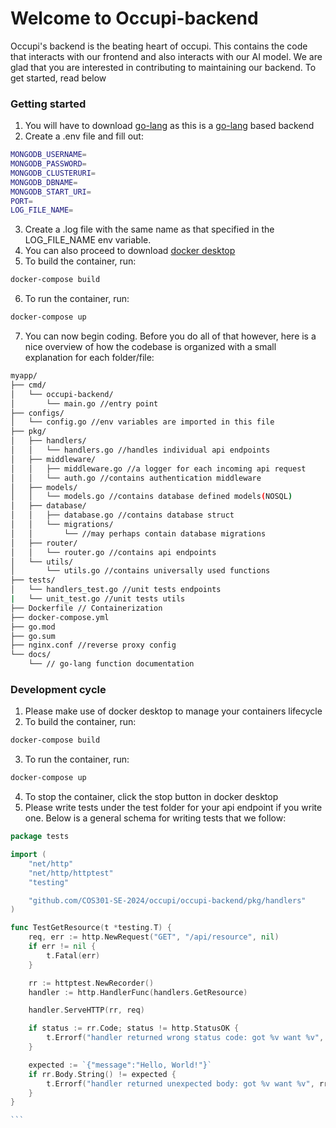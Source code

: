 # Welcome to Occupi-backend

Occupi's backend is the beating heart of occupi. This contains the code that interacts with our frontend and also interacts with our AI model. We are glad that you are interested in contributing to maintaining our backend. To get started, read below

### Getting started

1. You will have to download <a href="https://go.dev/doc/install">go-lang</a> as this is a <a href="https://go.dev/doc/install">go-lang</a> based backend
2. Create a .env file and fill out:
```bash
MONGODB_USERNAME=
MONGODB_PASSWORD=
MONGODB_CLUSTERURI=
MONGODB_DBNAME=
MONGODB_START_URI=
PORT=
LOG_FILE_NAME=
```
3. Create a .log file with the same name as that specified in the LOG_FILE_NAME env variable.
4. You can also proceed to download <a href="https://www.docker.com/products/docker-desktop/">docker desktop</a>
5. To build the container, run:
```bash
docker-compose build
```
6. To run the container, run:
```bash
docker-compose up
```
7. You can now begin coding. Before you do all of that however, here is a nice overview of how the codebase is organized with a small explanation for each folder/file:

```bash
myapp/
├── cmd/
│   └── occupi-backend/
│       └── main.go //entry point
├── configs/
│   └── config.go //env variables are imported in this file
├── pkg/
│   ├── handlers/
│   │   └── handlers.go //handles individual api endpoints
│   ├── middleware/
│   │   ├── middleware.go //a logger for each incoming api request
│   │   └── auth.go //contains authentication middleware
│   ├── models/
│   │   └── models.go //contains database defined models(NOSQL)
│   ├── database/
│   │   ├── database.go //contains database struct
│   │   └── migrations/
│   │       └── //may perhaps contain database migrations
│   ├── router/
│   │   └── router.go //contains api endpoints
│   └── utils/
│       └── utils.go //contains universally used functions
├── tests/
│   └── handlers_test.go //unit tests endpoints
|   └── unit_test.go //unit tests utils
├── Dockerfile // Containerization
├── docker-compose.yml
├── go.mod
├── go.sum
├── nginx.conf //reverse proxy config
└── docs/
    └── // go-lang function documentation
```

### Development cycle

1. Please make use of docker desktop to manage your containers lifecycle
2. To build the container, run:
```bash
docker-compose build
```
3. To run the container, run:
```bash
docker-compose up
```
4. To stop the container, click the stop button in docker desktop
5. Please write tests under the test folder for your api endpoint if you write one. Below is a general schema for writing tests that we follow:
````go
package tests

import (
    "net/http"
    "net/http/httptest"
    "testing"

    "github.com/COS301-SE-2024/occupi/occupi-backend/pkg/handlers"
)

func TestGetResource(t *testing.T) {
    req, err := http.NewRequest("GET", "/api/resource", nil)
    if err != nil {
        t.Fatal(err)
    }

    rr := httptest.NewRecorder()
    handler := http.HandlerFunc(handlers.GetResource)

    handler.ServeHTTP(rr, req)

    if status := rr.Code; status != http.StatusOK {
        t.Errorf("handler returned wrong status code: got %v want %v", status, http.StatusOK)
    }

    expected := `{"message":"Hello, World!"}`
    if rr.Body.String() != expected {
        t.Errorf("handler returned unexpected body: got %v want %v", rr.Body.String(), expected)
    }
}

```